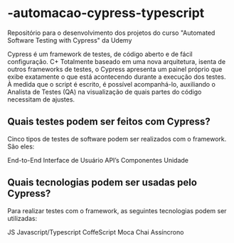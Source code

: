# -automacao-cypress-typescript
Repositório para o desenvolvimento dos projetos do curso "Automated Software Testing with Cypress" da Udemy


Cypress é um framework de testes, de código aberto e de fácil configuração.
C+
Totalmente baseado em uma nova arquitetura, isenta de outros frameworks de testes, o Cypress apresenta um painel próprio que exibe exatamente o que está acontecendo durante a execução dos testes. À medida que o script é escrito, é possível acompanhá-lo, auxiliando o Analista de Testes (QA) na visualização de quais partes do código necessitam de ajustes.

## Quais testes podem ser feitos com Cypress?
Cinco tipos de testes de software podem ser realizados com o framework. São eles:

End-to-End
Interface de Usuário
API’s
Componentes
Unidade

## Quais tecnologias podem ser usadas pelo Cypress?
Para realizar testes com o framework, as seguintes tecnologias podem ser utilizadas:

JS
Javascript/Typescript
CoffeScript
Moca
Chai
Assíncrono
